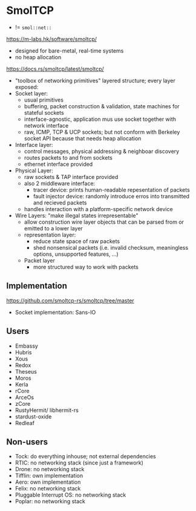 # SmolTCP
- != `smol::net::`

<https://m-labs.hk/software/smoltcp/>
- designed for bare-metal, real-time systems
- no heap allocation

<https://docs.rs/smoltcp/latest/smoltcp/>

- "toolbox of networking primitives"
layered structure; every layer exposed:
- Socket layer: 
  - usual primitives 
  - buffering, packet construction & validation, state machines for stateful sockets
  - interface-agnostic, application mus use socket together with network interface
  - raw, ICMP, TCP & UCP sockets; but not conform with Berkeley socket API because that needs heap allocation
- Interface layer:
  - control messages, physical addressing & neighboar discovery
  - routes packets to and from sockets
  - ethernet interface provided
- Physical Layer:
  - raw sockets & TAP interface provided
  - also 2 middleware interface:
    - tracer device: prints human-readable repesentation of packets
    - fault injector device: randomly introduce erros into transmitted and recieved packets
  - handles interaction with a platform-specific network device
- Wire Layers: "make illegal states irrepresentable"
  - allow construction wire layer objects that can be parsed from or emitted to a lower layer
  - representation layer:
    - reduce state space of raw packets
    - shed nonsensical packets (i.e. invalid checksum, meaningless options, unsupported features, ...)
  - Packet layer
    - more structured way to work with packets
  
## Implementation

<https://github.com/smoltcp-rs/smoltcp/tree/master>

- Socket implementation: Sans-IO

## Users

- Embassy
- Hubris
- Xous
- Redox 
- Theseus
- Moros
- Kerla
- rCore
- ArceOs
- zCore
- RustyHermit/ libhermit-rs
- stardust-oxide
- Redleaf

## Non-users

- Tock: do everything inhouse; not external dependencies
- RTIC: no networking stack (since just a framework)
- Drone: no networking stack
- Tifflin: own implementation
- Aero: own implementation
- Felix: no networking stack 
- Pluggable Interrupt OS: no networking stack
- Poplar: no networking stack

